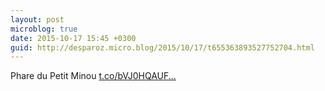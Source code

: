 ```yaml
---
layout: post
microblog: true
date: 2015-10-17 15:45 +0300
guid: http://desparoz.micro.blog/2015/10/17/t655363893527752704.html
---
```

Phare du Petit Minou [t.co/bVJ0HQAUF...](http://t.co/bVJ0HQAUF9)
